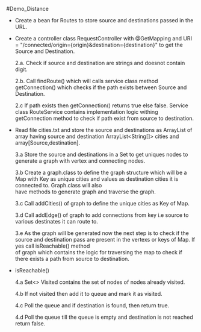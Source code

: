 #Demo_Distance

- Create a bean for Routes to store source and destinations passed in the URL.

- Create a controller class RequestController with @GetMapping and URI = "/connected/origin={origin}&destination={destination}" to get the Source and Destination.
  
  2.a. Check if source and destination are strings and doesnot contain digit.
  
  2.b. Call findRoute() which will calls service class method getConnection() which checks if the path exists between Source and Destination.
  
  2.c If path exists then getConnection() returns true else false.
      Service class RouteService contains implementation logic withing getConnection method to check if path exist from source to destination.
  
- Read file cities.txt and store the source and destinations as ArrayList of array having source and destination ArrayList<String[]> cities and array[Source,destination].
  
  3.a Store the source and destinations in a Set to get uniques nodes to generate a graph with vertex and connecting nodes.
  
  3.b Create a graph.class to define the graph structure which will be a Map with Key as unique cities and values as destination cities it is connected to. Graph.class will also   
      have methods to generate graph and traverse the graph.
  
  3.c Call addCities() of graph to define the unique cities as Key of Map.
 
  3.d Call addEdge() of graph to add connections from key i.e source to various destinates it can route to.
 
  3.e As the graph will be generated now the next step is to check if the source and destination pass are present in the vertexs or keys of Map. If yes call isReachable() method          
      of graph which contains the logic for traversing the map to check if there exists a path from source to destination.
     
     
- isReachable()

   4.a Set<> Visited contains the set of nodes of nodes already visited.
   
   4.b If not visited then add it to queue and mark it as visited. 
   
   4.c Poll the queue and if destination is found, then return true.
   
   4.d Poll the queue till the queue is empty and destination is not reached return false.
         
      
     
         
